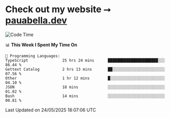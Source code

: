 # Check out my website ⭢ [pauabella.dev](https://pauabella.dev)

<!--START_SECTION:waka-->
![Code Time](http://img.shields.io/badge/Code%20Time-4%2C468%20hrs%2017%20mins-blue)

📊 **This Week I Spent My Time On** 

```text
💬 Programming Languages: 
TypeScript               25 hrs 24 mins      ██████████████████████░░░   86.44 % 
Gettext Catalog          2 hrs 13 mins       ██░░░░░░░░░░░░░░░░░░░░░░░   07.56 % 
Other                    1 hr 12 mins        █░░░░░░░░░░░░░░░░░░░░░░░░   04.10 % 
JSON                     18 mins             ░░░░░░░░░░░░░░░░░░░░░░░░░   01.02 % 
Bash                     14 mins             ░░░░░░░░░░░░░░░░░░░░░░░░░   00.81 % 
```


 Last Updated on 24/05/2025 18:07:06 UTC
<!--END_SECTION:waka-->
